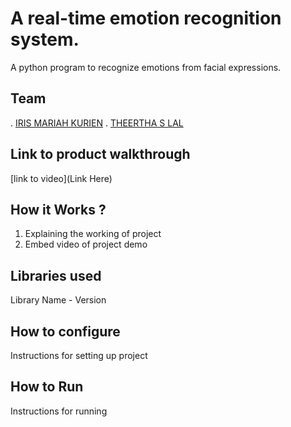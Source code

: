 # A real-time emotion recognition system. 
 A python program to recognize emotions from facial expressions.
## Team
. [IRIS MARIAH KURIEN](https://github.com/TH-Activities/saturday-hack-night-template)
. [THEERTHA S LAL](https://github.com/TH-Activities/saturday-hack-night-template)
## Link to product walkthrough
[link to video](Link Here)
## How it Works ?
1. Explaining the working of project
2. Embed video of project demo
## Libraries used
Library Name - Version
## How to configure
Instructions for setting up project
## How to Run
Instructions for running
